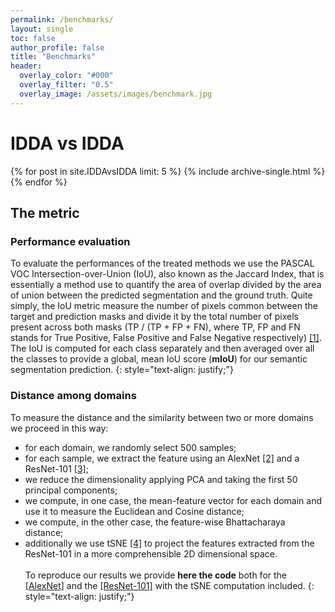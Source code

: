 ```yaml
---
permalink: /benchmarks/
layout: single
toc: false
author_profile: false
title: "Benchmarks"
header:
  overlay_color: "#000"
  overlay_filter: "0.5"
  overlay_image: /assets/images/benchmark.jpg
---
```

# IDDA vs IDDA

{% for post in site.IDDAvsIDDA limit: 5 %}
  {% include archive-single.html %}
{% endfor %}

## The metric
### Performance evaluation
To evaluate the performances of the treated methods we use the PASCAL VOC Intersection-over-Union (IoU), also known 
as the Jaccard Index, that is essentially a method use to quantify the area of overlap divided by the area of union between 
the predicted segmentation and the ground truth. Quite simply, the IoU metric measure the number of pixels common between the target
and prediction masks and divide it by the total number of pixels
present across both masks (TP / (TP + FP + FN), where TP, FP and FN stands for True Positive, False Positive and False Negative 
respectively) [[1]](http://host.robots.ox.ac.uk/pascal/VOC/pubs/everingham15.pdf).
<br>The IoU is computed for each class separately and then averaged over all the classes to provide a global, mean IoU score 
(**mIoU**) for our semantic segmentation prediction. 
{: style="text-align: justify;"}

### Distance among domains 
To measure the distance and the similarity between two or more domains we proceed in this way: 
- for each domain, we randomly select 500 samples;
- for each sample, we extract the feature using an AlexNet [[2]](https://papers.nips.cc/paper/4824-imagenet-classification-with-deep-convolutional-neural-networks.pdf) 
and a ResNet-101 [[3]](https://www.cv-foundation.org/openaccess/content_cvpr_2016/papers/He_Deep_Residual_Learning_CVPR_2016_paper.pdf);
- we reduce the dimensionality applying PCA and taking the first 50 principal components;
- we compute, in one case, the mean-feature vector for each domain and use it to measure the Euclidean and Cosine distance;
- we compute, in the other case, the feature-wise Bhattacharaya distance;
- additionally we use tSNE [[4]](http://www.jmlr.org/papers/volume9/vandermaaten08a/vandermaaten08a.pdf) to project the features extracted from the ResNet-101 in a more comprehensible 2D dimensional space.<br><br>
To reproduce our results we provide **here the code** both for the [[AlexNet]](https://github.com/taveraantonio/tSNE_AlexNet) and 
the [[ResNet-101]](https://github.com/taveraantonio/tSNE_ResNet) with the tSNE computation included.
{: style="text-align: justify;"}